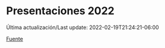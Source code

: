 # Presentaciones 2022

Última actualización/Last update: 2022-02-19T21:24:21-06:00

 [Fuente](https://www.gob.mx/salud/documentos/presentaciones-2022)
